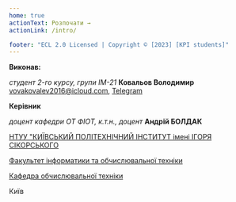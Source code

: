 ```yaml
---
home: true
actionText: Розпочати →
actionLink: /intro/

footer: "ECL 2.0 Licensed | Copyright © [2023] [KPI students]"
---
```



**Виконав:** 

*студент 2-го курсу, групи ІМ-21*<span padding-right:5em></span> **Ковальов Володимир**   vovakovalev2016@icloud.com,   [Telegram](https://t.me/vladimirkoff)

**Керівник**

*доцент кафедри ОТ ФІОТ, к.т.н., доцент*<span padding-right:5em></span> **Андрій БОЛДАК** 

[НТУУ "КИЇВСЬКИЙ ПОЛІТЕХНІЧНИЙ ІНСТИТУТ імені ІГОРЯ СІКОРСЬКОГО](https://kpi.ua/)

[Факультет інформатики та обчислювальної техніки](https://fiot.kpi.ua/)

[Кафедра обчислювальної техніки](https://comsys.kpi.ua/)

Київ
